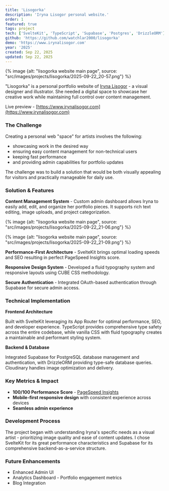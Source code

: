 ```yaml
---
title: 'Lisogorka'
description: 'Iryna Lisogor personal website.'
order: 1
featured: true
tags: project
tech: ['SvelteKit', 'TypeScript', 'Supabase', 'Postgres', 'DrizzleORM']
github: 'https://github.com/watchlar2000/lisogorka'
demo: 'https://www.irynalisogor.com'
year: '2025'
created: Sep 22, 2025
updated: Sep 22, 2025
---
```


{% image {alt: "lisogorka website main page", source: "src/images/projects/lisogorka/2025-09-22_20-57.png"} %}

"Lisogorka" is a personal portfolio website of [Iryna Lisogor](https://www.instagram.com/iryna_lisogor/) - a visual designer and illustrator. She needed a digital space to showcase her creative work while maintaining full control over content management.

Live preview - [https://www.irynalisogor.com](https://www.irynalisogor.com)

### The Challenge

Creating a personal web "space" for artists involves the following:

- showcasing work in the desired way
- ensuring easy content management for non-technical users
- keeping fast performance
- and providing admin capabilities for portfolio updates

The challenge was to build a solution that would be both visually appealing for visitors and practically manageable for daily use.

### Solution & Features

**Content Management System** - Custom admin dashboard allows Iryna to easily add, edit, and organize her portfolio pieces. It supports rich text editing, image uploads, and project categorization.

<p>
{% image {alt: "lisogorka website main page", source: "src/images/projects/lisogorka/2025-09-22_21-06.png"} %}
</p>
<p>
{% image {alt: "lisogorka website main page", source: "src/images/projects/lisogorka/2025-09-22_21-09.png"} %}
</p>

**Performance-First Architecture** - SvelteKit brings optimal loading speeds and SEO resulting in perfect PageSpeed Insights score.

**Responsive Design System** - Developed a fluid typography system and responsive layouts using CUBE CSS methodology.

**Secure Authentication** - Integrated OAuth-based authentication through Supabase for secure admin access.

### Technical Implementation

**Frontend Architecture**

Built with SvelteKit leveraging its App Router for optimal performance, SEO, and developer experience. TypeScript provides comprehensive type safety across the entire codebase, while vanilla CSS with fluid typography creates a maintainable and performant styling system.

**Backend & Database**

Integrated Supabase for PostgreSQL database management and authentication, with DrizzleORM providing type-safe database queries. Cloudinary handles image optimization and delivery.

### Key Metrics & Impact

- **100/100 Performance Score** - [PageSpeed Insights](https://pagespeed.web.dev/analysis/https-www-irynalisogor-com/tud04bra5g?form_factor=desktop)
- **Mobile-first responsive design** with consistent experience across devices
- **Seamless admin experience**

### Development Process

The project began with understanding Iryna's specific needs as a visual artist - prioritizing image quality and ease of content updates. I chose SvelteKit for its great performance characteristics and Supabase for its comprehensive backend-as-a-service structure.

### Future Enhancements

- Enhanced Admin UI
- Analytics Dashboard - Portfolio engagement metrics
- Blog Integration

